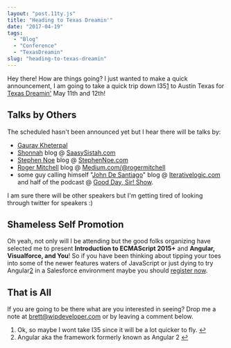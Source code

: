 ```yaml
---
layout: "post.11ty.js"
title: "Heading to Texas Dreamin'"
date: "2017-04-19"
tags: 
  - "Blog"
  - "Conference"
  - "TexasDreamin"
slug: "heading-to-texas-dreamin"
---
```


Hey there! How are things going? I just wanted to make a quick announcement, I am going to take a quick trip down I35[1](1) to Austin Texas for [Texas Dreamin'](http://texasdreamin.org/) May 11th and 12th!

## Talks by Others

The scheduled hasn't been announced yet but I hear there will be talks by:

- [Gaurav Kheterpal](https://twitter.com/gauravkheterpal)
- [Shonnah](https://twitter.com/SaaSy_Sistah) blog @ [SaasySistah.com](http://saasysistah.com/)
- [Stephen Noe](https://twitter.com/SNoeCloud) blog @ [StephenNoe.com](http://www.stephennoe.com/)
- [Roger Mitchell](https://twitter.com/RogerMitchell) blog @ [Medium.com/@rogermitchell](https://medium.com/@rogermitchell)
- some guy calling himself "[John De Santiago](https://twitter.com/johndesantiago)" blog @ [Iterativelogic.com](http://www.iterativelogic.com/) and half of the podcast @ [Good Day, Sir! Show](http://www.gooddaysirpodcast.com/).

I am sure there will be other speakers but I'm getting tired of looking through twitter for speakers :)

## Shameless Self Promotion

Oh yeah, not only will I be attending but the good folks organizing have selected me to present **Introduction to ECMAScript 2015+** and **Angular, Visualforce, and You**! So if you have been thinking about tipping your toes into some of the newer features waters of JavaScript or just dying to try Angular[2](2) in a Salesforce environment maybe you should [register now](http://texasdreamin.org/1103-2).

## That is All

If you are going to be there what are you interested in seeing? Drop me a note at [brett@wipdeveloper.com](mailto:brett@wipdeveloper.com) or by leaving a comment below.

1. Ok, so maybe I wont take I35 since it will be a lot quicker to fly. [↩](1 "return to article")
2. Angular aka the framework formerly known as Angular 2 [↩](2 "return to article")
